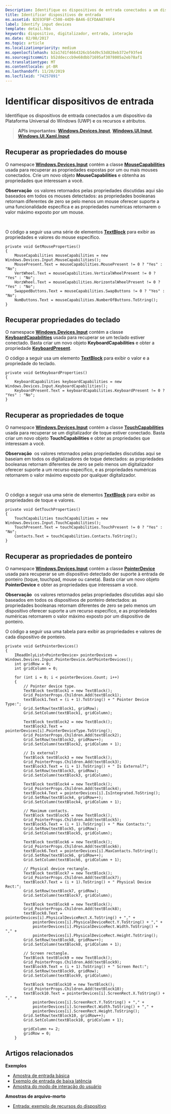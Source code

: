 ```yaml
---
Description: Identifique os dispositivos de entrada conectados a um dispositivo da Plataforma Universal do Windows (UWP) e os recursos e atributos.
title: Identificar dispositivos de entrada
ms.assetid: B2E93FBF-C508-44D9-BA46-ECFDAA8746F4
label: Identify input devices
template: detail.hbs
keywords: dispositivo, digitalizador, entrada, interação
ms.date: 02/08/2017
ms.topic: article
ms.localizationpriority: medium
ms.openlocfilehash: b2a17d1f4664326cb54d9c53d828eb372ef93fe4
ms.sourcegitcommit: b52ddecccb9e68dbb71695af3078005a2eb78af1
ms.translationtype: MT
ms.contentlocale: pt-BR
ms.lasthandoff: 11/20/2019
ms.locfileid: "74257891"
---
```

# <a name="identify-input-devices"></a>Identificar dispositivos de entrada


Identifique os dispositivos de entrada conectados a um dispositivo da Plataforma Universal do Windows (UWP) e os recursos e atributos.

> **APIs importantes**: [**Windows.Devices.Input**](https://docs.microsoft.com/uwp/api/Windows.Devices.Input), [**Windows.UI.Input**](https://docs.microsoft.com/uwp/api/Windows.UI.Core), [**Windows.UI.Xaml.Input**](https://docs.microsoft.com/uwp/api/Windows.UI.Input)

## <a name="retrieve-mouse-properties"></a>Recuperar as propriedades do mouse


O namespace [**Windows.Devices.Input**](https://docs.microsoft.com/uwp/api/Windows.Devices.Input) contém a classe [**MouseCapabilities**](https://docs.microsoft.com/uwp/api/Windows.Devices.Input.MouseCapabilities) usada para recuperar as propriedades expostas por um ou mais mouses conectados. Crie um novo objeto **MouseCapabilities** e obtenha as propriedades que interessam a você.

**Observação**  os valores retornados pelas propriedades discutidas aqui são baseados em todos os mouses detectados: as propriedades booleanas retornam diferentes de zero se pelo menos um mouse oferecer suporte a uma funcionalidade específica e as propriedades numéricas retornarem o valor máximo exposto por um mouse.

 

O código a seguir usa uma série de elementos [**TextBlock**](https://docs.microsoft.com/uwp/api/Windows.UI.Xaml.Controls.TextBlock) para exibir as propriedades e valores do mouse específico.

```CSharp
private void GetMouseProperties()
{
    MouseCapabilities mouseCapabilities = new Windows.Devices.Input.MouseCapabilities();
    MousePresent.Text = mouseCapabilities.MousePresent != 0 ? "Yes" : "No";
    VertWheel.Text = mouseCapabilities.VerticalWheelPresent != 0 ? "Yes" : "No";
    HorzWheel.Text = mouseCapabilities.HorizontalWheelPresent != 0 ? "Yes" : "No";
    SwappedButtons.Text = mouseCapabilities.SwapButtons != 0 ? "Yes" : "No";
    NumButtons.Text = mouseCapabilities.NumberOfButtons.ToString();
}
```

## <a name="retrieve-keyboard-properties"></a>Recuperar propriedades do teclado


O namespace [**Windows.Devices.Input**](https://docs.microsoft.com/uwp/api/Windows.Devices.Input) contém a classe [**KeyboardCapabilities**](https://docs.microsoft.com/uwp/api/Windows.Devices.Input.KeyboardCapabilities) usada para recuperar se um teclado estiver conectado. Basta criar um novo objeto **KeyboardCapabilities** e obter a propriedade [**KeyboardPresent**](https://docs.microsoft.com/uwp/api/windows.devices.input.keyboardcapabilities.keyboardpresent).

O código a seguir usa um elemento [**TextBlock**](https://docs.microsoft.com/uwp/api/Windows.UI.Xaml.Controls.TextBlock) para exibir o valor e a propriedade do teclado.

```CSharp
private void GetKeyboardProperties()
{
    KeyboardCapabilities keyboardCapabilities = new Windows.Devices.Input.KeyboardCapabilities();
    KeyboardPresent.Text = keyboardCapabilities.KeyboardPresent != 0 ? "Yes" : "No";
}
```

## <a name="retrieve-touch-properties"></a>Recuperar as propriedades de toque


O namespace [**Windows.Devices.Input**](https://docs.microsoft.com/uwp/api/Windows.Devices.Input) contém a classe [**TouchCapabilities**](https://docs.microsoft.com/uwp/api/Windows.Devices.Input.TouchCapabilities) usada para recuperar se um digitalizador de toque estiver conectado. Basta criar um novo objeto **TouchCapabilities** e obter as propriedades que interessam a você.

**Observação**  os valores retornados pelas propriedades discutidas aqui se baseiam em todos os digitalizadores de toque detectados: as propriedades booleanas retornam diferentes de zero se pelo menos um digitalizador oferecer suporte a um recurso específico, e as propriedades numéricas retornarem o valor máximo exposto por qualquer digitalizador.

 

O código a seguir usa uma série de elementos [**TextBlock**](https://docs.microsoft.com/uwp/api/Windows.UI.Xaml.Controls.TextBlock) para exibir as propriedades de toque e valores.

```CSharp
private void GetTouchProperties()
{
    TouchCapabilities touchCapabilities = new Windows.Devices.Input.TouchCapabilities();
    TouchPresent.Text = touchCapabilities.TouchPresent != 0 ? "Yes" : "No";
    Contacts.Text = touchCapabilities.Contacts.ToString();
}
```

## <a name="retrieve-pointer-properties"></a>Recuperar as propriedades de ponteiro


O namespace [**Windows.Devices.Input**](https://docs.microsoft.com/uwp/api/Windows.Devices.Input) contém a classe [**PointerDevice**](https://docs.microsoft.com/uwp/api/Windows.Devices.Input.PointerDevice) usada para recuperar se um dispositivo detectado der suporte à entrada de ponteiro (toque, touchpad, mouse ou caneta). Basta criar um novo objeto **PointerDevice** e obter as propriedades que interessam a você.

**Observação**  os valores retornados pelas propriedades discutidas aqui são baseados em todos os dispositivos de ponteiro detectados: as propriedades booleanas retornam diferentes de zero se pelo menos um dispositivo oferecer suporte a um recurso específico, e as propriedades numéricas retornarem o valor máximo exposto por um dispositivo de ponteiro.

O código a seguir usa uma tabela para exibir as propriedades e valores de cada dispositivo de ponteiro.

```CSharp
private void GetPointerDevices()
{
    IReadOnlyList<PointerDevice> pointerDevices = Windows.Devices.Input.PointerDevice.GetPointerDevices();
    int gridRow = 0;
    int gridColumn = 0;

    for (int i = 0; i < pointerDevices.Count; i++)
    {
        // Pointer device type.
        TextBlock textBlock1 = new TextBlock();
        Grid_PointerProps.Children.Add(textBlock1);
        textBlock1.Text = (i + 1).ToString() + " Pointer Device Type:";
        Grid.SetRow(textBlock1, gridRow);
        Grid.SetColumn(textBlock1, gridColumn);

        TextBlock textBlock2 = new TextBlock();
        textBlock2.Text = pointerDevices[i].PointerDeviceType.ToString();
        Grid_PointerProps.Children.Add(textBlock2);
        Grid.SetRow(textBlock2, gridRow++);
        Grid.SetColumn(textBlock2, gridColumn + 1);

        // Is external?
        TextBlock textBlock3 = new TextBlock();
        Grid_PointerProps.Children.Add(textBlock3);
        textBlock3.Text = (i + 1).ToString() + " Is External?";
        Grid.SetRow(textBlock3, gridRow);
        Grid.SetColumn(textBlock3, gridColumn);

        TextBlock textBlock4 = new TextBlock();
        Grid_PointerProps.Children.Add(textBlock4);
        textBlock4.Text = pointerDevices[i].IsIntegrated.ToString();
        Grid.SetRow(textBlock4, gridRow++);
        Grid.SetColumn(textBlock4, gridColumn + 1);

        // Maximum contacts.
        TextBlock textBlock5 = new TextBlock();
        Grid_PointerProps.Children.Add(textBlock5);
        textBlock5.Text = (i + 1).ToString() + " Max Contacts:";
        Grid.SetRow(textBlock5, gridRow);
        Grid.SetColumn(textBlock5, gridColumn);

        TextBlock textBlock6 = new TextBlock();
        Grid_PointerProps.Children.Add(textBlock6);
        textBlock6.Text = pointerDevices[i].MaxContacts.ToString();
        Grid.SetRow(textBlock6, gridRow++);
        Grid.SetColumn(textBlock6, gridColumn + 1);

        // Physical device rectangle.
        TextBlock textBlock7 = new TextBlock();
        Grid_PointerProps.Children.Add(textBlock7);
        textBlock7.Text = (i + 1).ToString() + " Physical Device Rect:";
        Grid.SetRow(textBlock7, gridRow);
        Grid.SetColumn(textBlock7, gridColumn);

        TextBlock textBlock8 = new TextBlock();
        Grid_PointerProps.Children.Add(textBlock8);
        textBlock8.Text = pointerDevices[i].PhysicalDeviceRect.X.ToString() + "," +
            pointerDevices[i].PhysicalDeviceRect.Y.ToString() + "," +
            pointerDevices[i].PhysicalDeviceRect.Width.ToString() + "," +
            pointerDevices[i].PhysicalDeviceRect.Height.ToString();
        Grid.SetRow(textBlock8, gridRow++);
        Grid.SetColumn(textBlock8, gridColumn + 1);

        // Screen rectangle.
        TextBlock textBlock9 = new TextBlock();
        Grid_PointerProps.Children.Add(textBlock9);
        textBlock9.Text = (i + 1).ToString() + " Screen Rect:";
        Grid.SetRow(textBlock9, gridRow);
        Grid.SetColumn(textBlock9, gridColumn);

        TextBlock textBlock10 = new TextBlock();
        Grid_PointerProps.Children.Add(textBlock10);
        textBlock10.Text = pointerDevices[i].ScreenRect.X.ToString() + "," +
            pointerDevices[i].ScreenRect.Y.ToString() + "," +
            pointerDevices[i].ScreenRect.Width.ToString() + "," +
            pointerDevices[i].ScreenRect.Height.ToString();
        Grid.SetRow(textBlock10, gridRow++);
        Grid.SetColumn(textBlock10, gridColumn + 1);

        gridColumn += 2;
        gridRow = 0;
    }
```

## <a name="related-articles"></a>Artigos relacionados


**Exemplos**
* [Amostra de entrada básica](https://github.com/Microsoft/Windows-universal-samples/tree/master/Samples/BasicInput)
* [Exemplo de entrada de baixa latência](https://github.com/Microsoft/Windows-universal-samples/tree/master/Samples/LowLatencyInput)
* [Amostra do modo de interação do usuário](https://github.com/Microsoft/Windows-universal-samples/tree/master/Samples/UserInteractionMode)

**Amostras de arquivo-morto**
* [Entrada: exemplo de recursos do dispositivo](https://code.msdn.microsoft.com/windowsapps/Input-device-capabilities-31b67745)
 

 




